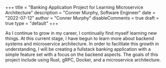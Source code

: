 +++
title = "Banking Application Project for Learning Microservice Architecture"
description = "Conner Murphy, Software Engineer"
date = "2022-07-12"
author = "Conner Murphy"
disableComments = true
draft = true
type = "default"
+++

As I continue to grow in my career, I continually find myself learning new things. At this current stage, I have begun to learn more about backend systems and microservice architecture. In order to facilitate this growth in understanding, I will be creating a fullstack banking application with a simple feature set with a focus on the backend aspects. The goals of this project include using Rust, gRPC, Docker, and a microservice architecture.
